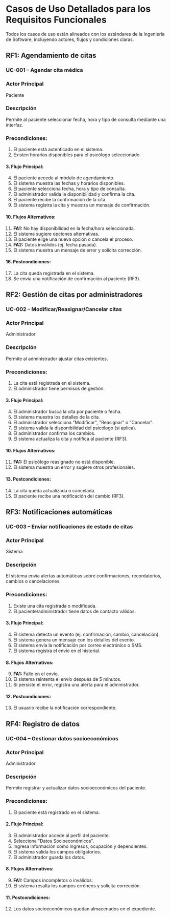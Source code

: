 # Casos de Uso Detallados para los Requisitos Funcionales
Todos los casos de uso están alineados con los estándares de la Ingeniería de Software, incluyendo actores, flujos y condiciones claras.
## RF1: Agendamiento de citas
### UC-001 – Agendar cita médica

### Actor Principal
Paciente

### Descripción
Permite al paciente seleccionar fecha, hora y tipo de consulta mediante una interfaz.
### Precondiciones:
1.	El paciente está autenticado en el sistema.
2.	Existen horarios disponibles para el psicólogo seleccionado.

#### 3. Flujo Principal:
4.	El paciente accede al módulo de agendamiento.
5.	El sistema muestra las fechas y horarios disponibles.
6.	El paciente selecciona fecha, hora y tipo de consulta.
7.	El administrador valida la disponibilidad y confirma la cita.
8.	El paciente recibe la confirmación de la cita.
9.	El sistema registra la cita y muestra un mensaje de confirmación.
#### 10. Flujos Alternativos:
11.	**FA1:** No hay disponibilidad en la fecha/hora seleccionada.
12.	El sistema sugiere opciones alternativas.
13.	El paciente elige una nueva opción o cancela el proceso.
14.	**FA2:** Datos inválidos (ej. fecha pasada).
15.	El sistema muestra un mensaje de error y solicita corrección.

#### 16.	Postcondiciones:
17.	La cita queda registrada en el sistema.
18.	Se envía una notificación de confirmación al paciente (RF3).

## RF2: Gestión de citas por administradores
### UC-002 – Modificar/Reasignar/Cancelar citas

### Actor Principal
Administrador

### Descripción
Permite al administrador ajustar citas existentes.

### Precondiciones:
1.	La cita está registrada en el sistema.
2.	El administrador tiene permisos de gestión.
#### 3.	Flujo Principal:
4.	El administrador busca la cita por paciente o fecha.
5.	El sistema muestra los detalles de la cita.
6.	El administrador selecciona "Modificar", "Reasignar" o "Cancelar".
7.	El sistema valida la disponibilidad del psicólogo (si aplica).
8.	El administrador confirma los cambios.
9.	El sistema actualiza la cita y notifica al paciente (RF3).
#### 10.	Flujos Alternativos:
11.	**FA1:** El psicólogo reasignado no está disponible.
12.	El sistema muestra un error y sugiere otros profesionales.
#### 13.	Postcondiciones:
14.	La cita queda actualizada o cancelada.
15.	El paciente recibe una notificación del cambio (RF3).

## RF3: Notificaciones automáticas

### UC-003 – Enviar notificaciones de estado de citas
### Actor Principal
Sistema

### Descripción
El sistema envía alertas automáticas sobre confirmaciones, recordatorios, cambios o cancelaciones.

### Precondiciones:
1.	Existe una cita registrada o modificada.
2.	El paciente/administrador tiene datos de contacto válidos.
#### 3.	Flujo Principal:
4.	El sistema detecta un evento (ej. confirmación, cambio, cancelación).
5.	El sistema genera un mensaje con los detalles del evento.
6.	El sistema envía la notificación por correo electrónico o SMS.
7.	El sistema registra el envío en el historial.
#### 8.	Flujos Alternativos:
9.	**FA1:** Fallo en el envío.
10.	El sistema reintenta el envío después de 5 minutos.
11.	Si persiste el error, registra una alerta para el administrador.
#### 12.	Postcondiciones:
13.	El usuario recibe la notificación correspondiente.

## RF4: Registro de datos
### UC-004 – Gestionar datos socioeconómicos

### Actor Principal
Administrador
### Descripción
Permite registrar y actualizar datos socioeconómicos del paciente.

### Precondiciones:
1.	El paciente está registrado en el sistema.
#### 2.	Flujo Principal:
3.	El administrador accede al perfil del paciente.
4.	Selecciona "Datos Socioeconómicos".
5.	Ingresa información como ingresos, ocupación y dependientes.
6.	El sistema valida los campos obligatorios.
7.	El administrador guarda los datos.
#### 8.	Flujos Alternativos:
9.	**FA1:** Campos incompletos o inválidos.
10.	El sistema resalta los campos erróneos y solicita corrección.
#### 11. Postcondiciones:
12.	Los datos socioeconómicos quedan almacenados en el expediente.
